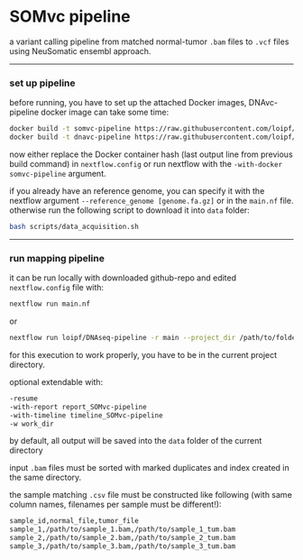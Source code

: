 # SOMvc pipeline

a variant calling pipeline from matched normal-tumor `.bam` files to `.vcf` files using NeuSomatic ensembl approach.


---
### set up pipeline


before running, you have to set up the attached Docker images, DNAvc-pipeline docker image can take some time:
```sh
docker build -t somvc-pipeline https://raw.githubusercontent.com/loipf/SOMvc-pipeline/master/docker/Dockerfile
docker build -t dnavc-pipeline https://raw.githubusercontent.com/loipf/DNAvc-pipeline/master/docker/Dockerfile

```

now either replace the Docker container hash (last output line from previous build command) in `nextflow.config` or run nextflow with the `-with-docker somvc-pipeline` argument.



if you already have an reference genome, you can specify it with the nextflow argument `--reference_genome [genome.fa.gz]` or in the `main.nf` file. otherwise run the following script to download it into `data` folder:
```sh
bash scripts/data_acquisition.sh
```



---
### run mapping pipeline

it can be run locally with downloaded github-repo and edited `nextflow.config` file with:
```sh
nextflow run main.nf
```

or

```sh
nextflow run loipf/DNAseq-pipeline -r main --project_dir /path/to/folder --reads_dir /path/to/samples --num_threads 10 --adapter_3_seq_file adapter_3.fasta --adapter_5_seq_file adapter_5.fasta --reference_genome genome.fasta -with-docker dnaseq-pipeline
```
for this execution to work properly, you have to be in the current project directory.


optional extendable with:
```sh
-resume
-with-report report_SOMvc-pipeline
-with-timeline timeline_SOMvc-pipeline
-w work_dir
```

by default, all output will be saved into the `data` folder of the current directory

input `.bam` files must be sorted with marked duplicates and index created in the same directory.

the sample matching `.csv` file must be constructed like following (with same column names, filenames per sample must be different!):
```sh
sample_id,normal_file,tumor_file
sample_1,/path/to/sample_1.bam,/path/to/sample_1_tum.bam
sample_2,/path/to/sample_2.bam,/path/to/sample_2_tum.bam
sample_3,/path/to/sample_3.bam,/path/to/sample_3_tum.bam
```








